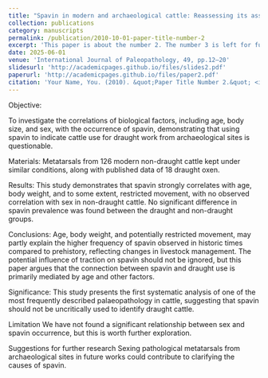 ```yaml
---
title: "Spavin in modern and archaeological cattle: Reassessing its association with traction use"
collection: publications
category: manuscripts
permalink: /publication/2010-10-01-paper-title-number-2
excerpt: 'This paper is about the number 2. The number 3 is left for future work.'
date: 2025-06-01
venue: 'International Journal of Paleopathology, 49, pp.12–20'
slidesurl: 'http://academicpages.github.io/files/slides2.pdf'
paperurl: 'http://academicpages.github.io/files/paper2.pdf'
citation: 'Your Name, You. (2010). &quot;Paper Title Number 2.&quot; <i>Journal 1</i>. 1(2).'
---
```


Objective:

To investigate the correlations of biological factors, including age, body size, and sex, with the occurrence of spavin, demonstrating that using spavin to indicate cattle use for draught work from archaeological sites is questionable.

Materials:
Metatarsals from 126 modern non-draught cattle kept under similar conditions, along with published data of 18 draught oxen.

Results:
This study demonstrates that spavin strongly correlates with age, body weight, and to some extent, restricted movement, with no observed correlation with sex in non-draught cattle. No significant difference in spavin prevalence was found between the draught and non-draught groups.

Conclusions:
Age, body weight, and potentially restricted movement, may partly explain the higher frequency of spavin observed in historic times compared to prehistory, reflecting changes in livestock management. The potential influence of traction on spavin should not be ignored, but this paper argues that the connection between spavin and draught use is primarily mediated by age and other factors.

Significance:
This study presents the first systematic analysis of one of the most frequently described palaeopathology in cattle, suggesting that spavin should not be uncritically used to identify draught cattle.

Limitation
We have not found a significant relationship between sex and spavin occurrence, but this is worth further exploration.

Suggestions for further research
Sexing pathological metatarsals from archaeological sites in future works could contribute to clarifying the causes of spavin.
